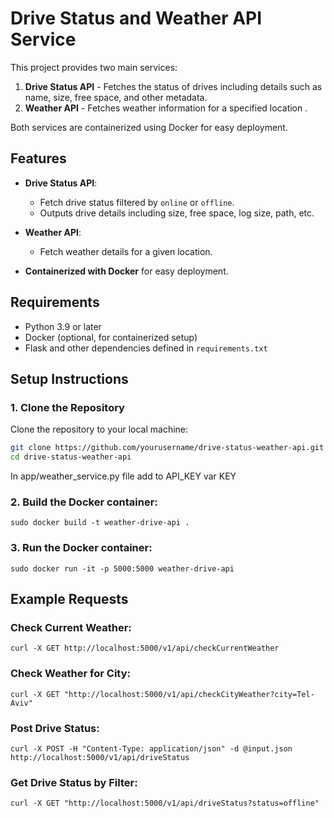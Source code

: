 # Drive Status and Weather API Service

This project provides two main services: 
1. **Drive Status API** - Fetches the status of drives including details such as name, size, free space, and other metadata. 
2. **Weather API** - Fetches weather information for a specified location .

Both services are containerized using Docker for easy deployment.

## Features

- **Drive Status API**:
  - Fetch drive status filtered by `online` or `offline`.
  - Outputs drive details including size, free space, log size, path, etc.
  
- **Weather API**:
  - Fetch weather details for a given location.

- **Containerized with Docker** for easy deployment.

## Requirements

- Python 3.9 or later
- Docker (optional, for containerized setup)
- Flask and other dependencies defined in `requirements.txt`

## Setup Instructions

### 1. Clone the Repository

Clone the repository to your local machine:

```bash
git clone https://github.com/yourusername/drive-status-weather-api.git
cd drive-status-weather-api
```

In app/weather_service.py file add to API_KEY var KEY

### 2. Build the Docker container:

```
sudo docker build -t weather-drive-api .
```

### 3. Run the Docker container:

```
sudo docker run -it -p 5000:5000 weather-drive-api
```

## Example Requests

### Check Current Weather:

```
curl -X GET http://localhost:5000/v1/api/checkCurrentWeather
```

### Check Weather for City:

```
curl -X GET "http://localhost:5000/v1/api/checkCityWeather?city=Tel-Aviv"
```

### Post Drive Status:

```
curl -X POST -H "Content-Type: application/json" -d @input.json http://localhost:5000/v1/api/driveStatus
```

### Get Drive Status by Filter:

```
curl -X GET "http://localhost:5000/v1/api/driveStatus?status=offline"
```
